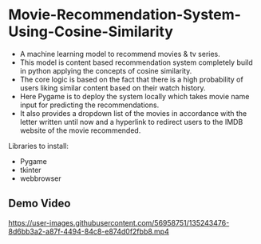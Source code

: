 # Movie-Recommendation-System-Using-Cosine-Similarity
* A machine learning model to recommend movies &amp; tv series.
* This model is content based recommendation system completely build in python applying the concepts of cosine similarity.
* The core logic is based on the fact that there is a high probability of users liking similar content based on their watch history.
* Here Pygame is to deploy the system locally which takes movie name input for predicting the recommendations.
* It also provides a dropdown list of the movies in accordance with the letter written until now and a hyperlink to redirect users to the IMDB website of the movie recommended.

Libraries to install: 
* Pygame
* tkinter
* webbrowser

## Demo Video

https://user-images.githubusercontent.com/56958751/135243476-8d6bb3a2-a87f-4494-84c8-e874d0f2fbb8.mp4

